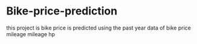 # Bike-price-prediction
this project is bike price is predicted using the past year data of bike price mileage mileage hp 
